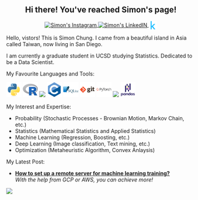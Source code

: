 <h2 align="center">Hi there! You've reached Simon's page!</h2>
<p align="center">
<a href="https://www.instagram.com/simonchung_/">
  <img align="center" alt="Simon's Instagram" width="22px" src="https://raw.githubusercontent.com/hussainweb/hussainweb/main/icons/instagram.png" />
</a>
<a href="https://www.linkedin.com/in/simon-chung-56b0941aa/">
<img align="center" alt="Simon's LinkedIN" width="22px" src="https://raw.githubusercontent.com/peterthehan/peterthehan/master/assets/linkedin.svg" />
</a>
  <a href="https://www.kaggle.com/simonchung">
<img align="center" alt="Simon's Kaggle" width="22px" src="https://github.com/devicons/devicon/blob/master/icons/kaggle/kaggle-original.svg" />
</a>
</p>

Hello, vistors! This is Simon Chung. I came from a beautiful island in Asia called Taiwan, now living in San Diego. 

I am currently a graduate student in UCSD studying Statistics. Dedicated to be a Data Scientist.

My Favourite Languages and Tools:

<code><img height="40" src="https://github.com/devicons/devicon/blob/master/icons/python/python-original.svg"></code>
<code><img height="40" src="https://github.com/devicons/devicon/blob/master/icons/r/r-original.svg"></code>
<code><img height="40" src="https://spark.apache.org/images/spark-logo-back.png"></code>
<code><img height="40" src="https://github.com/devicons/devicon/blob/master/icons/c/c-original.svg"></code>
<code><img height="40" src="https://github.com/devicons/devicon/blob/master/icons/sqlite/sqlite-original-wordmark.svg"></code>
<code><img height="40" src="https://github.com/devicons/devicon/blob/master/icons/git/git-original-wordmark.svg"></code>
<code><img height="40" src="https://github.com/devicons/devicon/blob/master/icons/pytorch/pytorch-original-wordmark.svg"></code>
<code><img height="40" src="https://spark.apache.org/images/scikit-learn.png"></code>
<code><img height="40" src="https://github.com/devicons/devicon/blob/master/icons/pandas/pandas-original-wordmark.svg"></code>


My Interest and Expertise:
- Probability (Stochastic Processes - Brownian Motion, Markov Chain, etc.)
- Statistics (Mathematical Statistics and Applied Statistics)
- Machine Learning (Regression, Boosting, etc.)
- Deep Learning (Image classification, Text mining, etc.)
- Optimization (Metaheuristic Algorithm, Convex Anlaysis)

My Latest Post:
<ul>
  <li><a href="https://medium.com/@simon05301998/how-to-set-up-a-remote-server-for-machine-learning-training-dd70f26d3877"><b>How to set up a remote server for machine learning training?</b></a><br/><i>With the help from GCP or AWS, you can achieve more!</i></li>
</ul>


![](https://komarev.com/ghpvc/?username=simonchung87)
